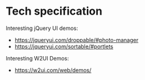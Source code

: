 # Tech specification

Interesting jQuery UI demos:
- https://jqueryui.com/droppable/#photo-manager
- https://jqueryui.com/sortable/#portlets

Interesting W2UI Demos:
- https://w2ui.com/web/demos/